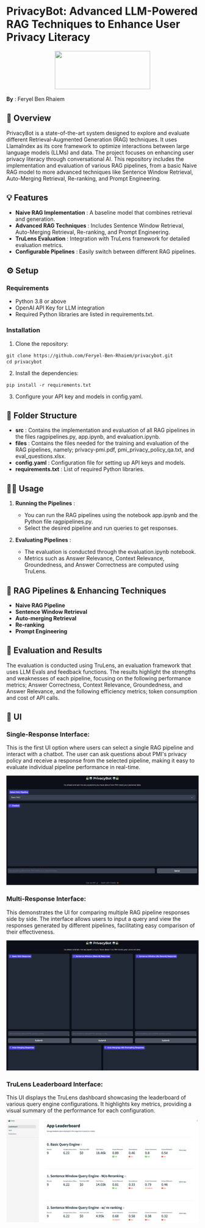 # PrivacyBot: Advanced LLM-Powered RAG Techniques to Enhance User Privacy Literacy
<p align="center">
<img src="https://upload.wikimedia.org/wikipedia/commons/thumb/2/2b/Logo_Université_de_Lausanne.svg/1280px-Logo_Université_de_Lausanne.svg.png" width="250" height="100"/> <br>
 </p>

 **By** : Feryel Ben Rhaiem


## 🧐 Overview
PrivacyBot is a state-of-the-art system designed to explore and evaluate different Retrieval-Augmented Generation (RAG) techniques. It uses LlamaIndex as its core framework to optimize interactions between large language models (LLMs) and data. The project focuses on enhancing user privacy literacy through conversational AI. This repository includes the implementation and evaluation of various RAG pipelines, from a basic Naive RAG model to more advanced techniques like Sentence Window Retrieval, Auto-Merging Retrieval, Re-ranking, and Prompt Engineering.

## 💡 Features
* **Naive RAG Implementation** : A baseline model that combines retrieval and generation.
* **Advanced RAG Techniques** : Includes Sentence Window Retrieval, Auto-Merging Retrieval, Re-ranking, and Prompt Engineering.
* **TruLens Evaluation** : Integration with TruLens framework for detailed evaluation metrics.
* **Configurable Pipelines** : Easily switch between different RAG pipelines.

## ⚙️ Setup
### Requirements
* Python 3.8 or above
* OpenAI API Key for LLM integration
* Required Python libraries are listed in requirements.txt.

### Installation
1. Clone the repository:
```console
git clone https://github.com/Feryel-Ben-Rhaiem/privacybot.git
cd privacybot
```
2.  Install the dependencies:
```console
pip install -r requirements.txt
```
3. Configure your API key and models in config.yaml.

## 📁 Folder Structure
* **src** : Contains the implementation and evaluation of all RAG pipelines in the files ragpipelines.py, app.ipynb, and evaluation.ipynb.
* **files** : Contains the files needed for the training and evaluation of the RAG pipelines, namely; privacy-pmi.pdf, pmi_privacy_policy_qa.txt, and eval_questions.xlsx.
* **config.yaml** : Configuration file for setting up API keys and models.
* **requirements.txt** : List of required Python libraries.

## 👩‍💻 Usage
1. **Running the Pipelines** :
   * You can run the RAG pipelines using the notebook app.ipynb and the Python file ragpipelines.py.
   * Select the desired pipeline and run queries to get responses.

2. **Evaluating Pipelines** :
   * The evaluation is conducted through the evaluation.ipynb notebook.
   * Metrics such as Answer Relevance, Context Relevance, Groundedness, and Answer Correctness are computed using TruLens.

## 🤖 RAG Pipelines & Enhancing Techniques
* **Naive RAG Pipeline**
* **Sentence Window Retrieval**
* **Auto-merging Retrieval**
* **Re-ranking**
* **Prompt Engineering**

## 🎯 Evaluation and Results
The evaluation is conducted using TruLens, an evaluation framework that uses LLM Evals and feedback functions. The results highlight the strengths and weaknesses of each pipeline, focusing on the following performance metrics; Answer Correctness, Context Relevance, Groundedness, and Answer Relevance, and the following efficiency metrics; token consumption and cost of API calls.

## 📱 UI

### Single-Response Interface: 
This is the first UI option where users can select a single RAG pipeline and interact with a chatbot. The user can ask questions about PMI's privacy policy and receive a response from the selected pipeline, making it easy to evaluate individual pipeline performance in real-time.

![Display1](https://github.com/Feryel-Ben-Rhaiem/privacybot/blob/main/files/Display1.png?raw=true)


### Multi-Response Interface:
This demonstrates the UI for comparing multiple RAG pipeline responses side by side. The interface allows users to input a query and view the responses generated by different pipelines, facilitating easy comparison of their effectiveness.

![Display2](https://github.com/Feryel-Ben-Rhaiem/privacybot/blob/main/files/Display2.png)


### TruLens Leaderboard Interface:
This UI displays the TruLens dashboard showcasing the leaderboard of various query engine configurations. It highlights key metrics, providing a visual summary of the performance for each configuration.

![TruLens](https://github.com/Feryel-Ben-Rhaiem/privacybot/blob/main/files/TruLens-Dashboard.png)
